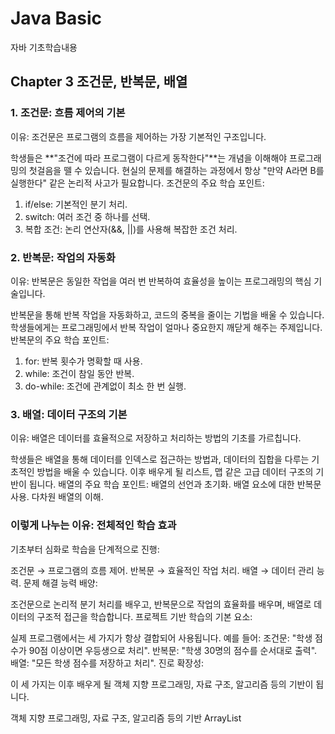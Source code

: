 # Java Basic
자바 기초학습내용
## Chapter 3 조건문, 반복문, 배열
### 1. 조건문: 흐름 제어의 기본
이유:
조건문은 프로그램의 흐름을 제어하는 가장 기본적인 구조입니다.

학생들은 **"조건에 따라 프로그램이 다르게 동작한다"**는 개념을 이해해야 프로그래밍의 첫걸음을 뗄 수 있습니다.
현실의 문제를 해결하는 과정에서 항상 "만약 A라면 B를 실행한다" 같은 논리적 사고가 필요합니다.
조건문의 주요 학습 포인트:
1. if/else: 기본적인 분기 처리.
2. switch: 여러 조건 중 하나를 선택.
3. 복합 조건: 논리 연산자(&&, ||)를 사용해 복잡한 조건 처리.

### 2. 반복문: 작업의 자동화
이유:
반복문은 동일한 작업을 여러 번 반복하여 효율성을 높이는 프로그래밍의 핵심 기술입니다.

반복문을 통해 반복 작업을 자동화하고, 코드의 중복을 줄이는 기법을 배울 수 있습니다.
학생들에게는 프로그래밍에서 반복 작업이 얼마나 중요한지 깨닫게 해주는 주제입니다.
반복문의 주요 학습 포인트:
1. for: 반복 횟수가 명확할 때 사용.
2. while: 조건이 참일 동안 반복.
3. do-while: 조건에 관계없이 최소 한 번 실행.

### 3. 배열: 데이터 구조의 기본
이유:
배열은 데이터를 효율적으로 저장하고 처리하는 방법의 기초를 가르칩니다.

학생들은 배열을 통해 데이터를 인덱스로 접근하는 방법과, 데이터의 집합을 다루는 기초적인 방법을 배울 수 있습니다.
이후 배우게 될 리스트, 맵 같은 고급 데이터 구조의 기반이 됩니다.
배열의 주요 학습 포인트:
배열의 선언과 초기화.
배열 요소에 대한 반복문 사용.
다차원 배열의 이해.

### 이렇게 나누는 이유: 전체적인 학습 효과
기초부터 심화로 학습을 단계적으로 진행:

조건문 → 프로그램의 흐름 제어.
반복문 → 효율적인 작업 처리.
배열 → 데이터 관리 능력.
문제 해결 능력 배양:

조건문으로 논리적 분기 처리를 배우고,
반복문으로 작업의 효율화를 배우며,
배열로 데이터의 구조적 접근을 학습합니다.
프로젝트 기반 학습의 기본 요소:

실제 프로그램에서는 세 가지가 항상 결합되어 사용됩니다.
예를 들어:
조건문: "학생 점수가 90점 이상이면 우등생으로 처리".
반복문: "학생 30명의 점수를 순서대로 출력".
배열: "모든 학생 점수를 저장하고 처리".
진로 확장성:

이 세 가지는 이후 배우게 될 객체 지향 프로그래밍, 자료 구조, 알고리즘 등의 기반이 됩니다.

객체 지향 프로그래밍, 자료 구조, 알고리즘 등의 기반
ArrayList
